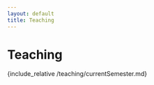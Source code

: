 ```yaml
---
layout: default
title: Teaching
---
```

# Teaching

{include_relative /teaching/currentSemester.md}
